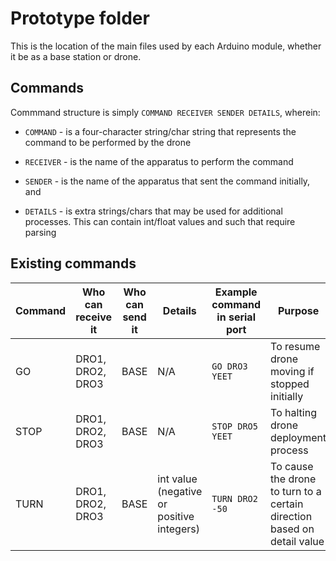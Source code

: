 # Prototype folder
This is the location of the main files used by each Arduino module, whether it be as a base station or drone.

## Commands
Commmand structure is simply `COMMAND RECEIVER SENDER DETAILS`, wherein:

- `COMMAND` - is a four-character string/char string that represents the command to be performed by the drone

- `RECEIVER` - is the name of the apparatus to perform the command

- `SENDER` - is the name of the apparatus that sent the command initially, and

- `DETAILS` - is extra strings/chars that may be used for additional processes. This can contain int/float values and such that require parsing

## Existing commands
| Command | Who can receive it | Who can send it | Details                                   | Example command in serial port | Purpose                                                                 |
|---------|--------------------|-----------------|-------------------------------------------|--------------------------------|-------------------------------------------------------------------------|
| GO      | DRO1, DRO2, DRO3   | BASE            | N/A                                       | `GO DRO3 YEET`                 | To resume drone moving if stopped initially                             |
| STOP    | DRO1, DRO2, DRO3   | BASE            | N/A                                       | `STOP DRO5 YEET`               | To halting drone deployment process                                     |
| TURN    | DRO1, DRO2, DRO3   | BASE            | int value (negative or positive integers) | `TURN DRO2 -50`                | To cause the drone to turn to a certain direction based on detail value |